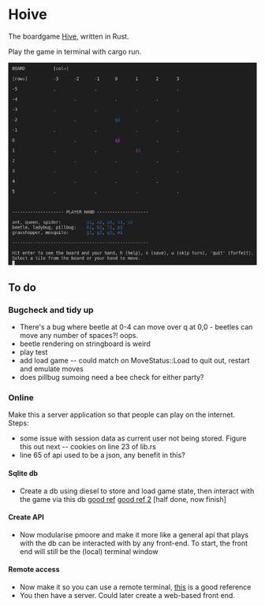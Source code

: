 # Hoive
The boardgame [Hive](https://en.wikipedia.org/wiki/Hive_(game)), written in Rust.

Play the game in terminal with cargo run.


![snapshot of the app](/reference/gameplay.png "snapshot of the app")

## To do
### Bugcheck and tidy up

- There's a bug where beetle at 0-4 can move over q at 0,0 - beetles can move any number of spaces?! oops.
- beetle rendering on stringboard is weird
- play test
- add load game -- could match on MoveStatus::Load to quit out, restart and emulate moves
- does pillbug sumoing need a bee check for either party?

### Online

Make this a server application so that people can play on the internet. Steps:

- some issue with session data as current user not being stored. Figure this out next -- cookies on line 23 of lib.rs
- line 65 of api used to be a json, any benefit in this?

#### Sqlite db

- Create a db using diesel to store and load game state, then interact with the game via this db [good ref](https://fdeantoni.medium.com/rust-actix-diesel-sqlite-d67a1c3ef0e) [good ref 2](https://github.com/vascokk/fullstack-rust/tree/main/server/src) [half done, now finish]

#### Create API
- Now modularise pmoore and make it more like a general api that plays with the db can be interacted with by any front-end. To start, the front end will still be the (local) terminal window

#### Remote access
- Now make it so you can use a remote terminal, [this](https://github.com/vascokk/fullstack-rust/tree/main/server/src) is a good reference
- You then have a server. Could later create a web-based front end.
<!-- 
### "House rules"
Then it might be "fun" to add new animals in a non-standard version of the game e.g.:

* a centipede that can remove any adjacent (non-flying) animal permanently from that game (but then also dies), maybe also has limited moveset - moves like ladybird but with only 2 moves. Mosquitos copying centipede must die if used like centipede.
* a housefly that can move anywhere (including into small gaps an ant can't reach) for one turn (and then must fly back - if it can't return to its original spot, it dies for that game or is returned to player hand). Maybe it doesn't need to die or return, maybe it can fly freely but never land adjacent to bees or maybe even spiders so that you need to defend bee / other peices with spider. Maybe both are cool, I dunno.
* maybe other people have made custom hive peices that we can implement, search later.
 -->
